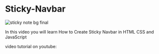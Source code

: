 # Sticky-Navbar
![sticky note bg final](https://github.com/AsmrWebCoding/Sticky-Navbar/assets/138141838/46b86d73-7b5b-439f-8e57-917a70f0b153)

In this video you will learn How to Create Sticky Navbar in HTML CSS and JavaScript

video tutorial on youtube: 
